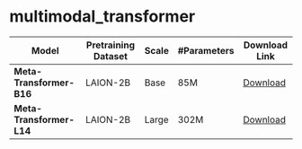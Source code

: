 # multimodal_transformer


| Model                 | Pretraining Dataset | Scale   | #Parameters | Download Link                                                                 |
|-----------------------|---------------------|---------|-------------|-------------------------------------------------------------------------------|
| **Meta-Transformer-B16** | LAION-2B          | Base    | 85M         | [Download](https://drive.google.com/file/d/19ahcN2QKknkir_bayhTW5rucuAiX0OXq/view?usp=sharing) |
| **Meta-Transformer-L14** | LAION-2B          | Large   | 302M        | [Download](https://drive.google.com/file/d/15EtzCBAQSqmelhdLz6k880A19_RpcX9B/view?usp=drive_link) |

